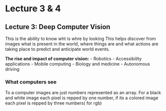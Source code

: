 # Lecture 3 & 4

## Lecture 3: Deep Computer Vision

This is the ability to know wht is whre by looking
This helps discover from images what is present in the world, where things are and what actions are taking place to predict and anticipate world events.

__The rise and impact of computer vision:__
    - Robotics
    - Accessibility applications
    - Mobile computing
    - Biology and medicine
    - Autonomous driving

### What computers see

To a computer images are just numbers represented as an array.
For a black and white image each pixel is repped by one number, if its a colored image each pixel is repped by three numbers( for rgb)

